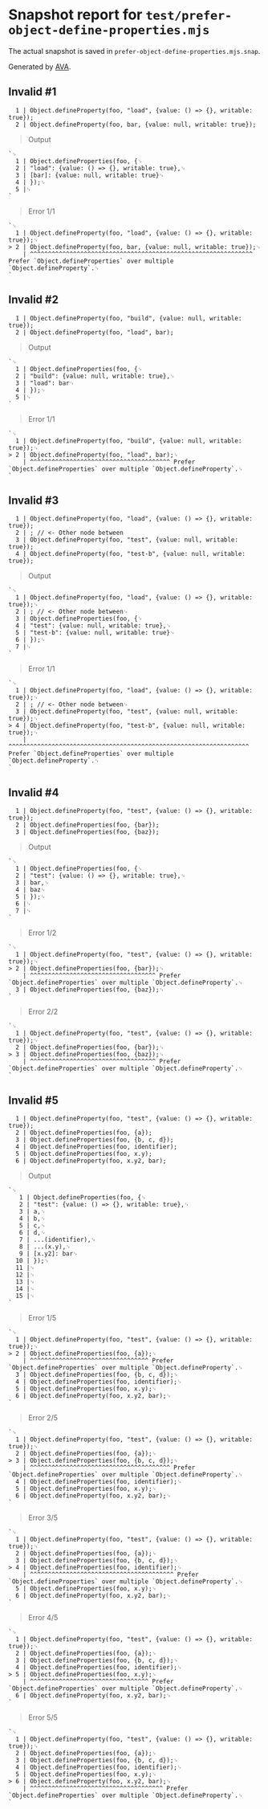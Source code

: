 # Snapshot report for `test/prefer-object-define-properties.mjs`

The actual snapshot is saved in `prefer-object-define-properties.mjs.snap`.

Generated by [AVA](https://avajs.dev).

## Invalid #1
      1 | Object.defineProperty(foo, "load", {value: () => {}, writable: true});
      2 | Object.defineProperty(foo, bar, {value: null, writable: true});

> Output

    `␊
      1 | Object.defineProperties(foo, {␊
      2 | "load": {value: () => {}, writable: true},␊
      3 | [bar]: {value: null, writable: true}␊
      4 | });␊
      5 |␊
    `

> Error 1/1

    `␊
      1 | Object.defineProperty(foo, "load", {value: () => {}, writable: true});␊
    > 2 | Object.defineProperty(foo, bar, {value: null, writable: true});␊
        | ^^^^^^^^^^^^^^^^^^^^^^^^^^^^^^^^^^^^^^^^^^^^^^^^^^^^^^^^^^^^^^ Prefer `Object.defineProperties` over multiple `Object.defineProperty`.␊
    `

## Invalid #2
      1 | Object.defineProperty(foo, "build", {value: null, writable: true});
      2 | Object.defineProperty(foo, "load", bar);

> Output

    `␊
      1 | Object.defineProperties(foo, {␊
      2 | "build": {value: null, writable: true},␊
      3 | "load": bar␊
      4 | });␊
      5 |␊
    `

> Error 1/1

    `␊
      1 | Object.defineProperty(foo, "build", {value: null, writable: true});␊
    > 2 | Object.defineProperty(foo, "load", bar);␊
        | ^^^^^^^^^^^^^^^^^^^^^^^^^^^^^^^^^^^^^^^ Prefer `Object.defineProperties` over multiple `Object.defineProperty`.␊
    `

## Invalid #3
      1 | Object.defineProperty(foo, "load", {value: () => {}, writable: true});
      2 | ; // <- Other node between
      3 | Object.defineProperty(foo, "test", {value: null, writable: true});
      4 | Object.defineProperty(foo, "test-b", {value: null, writable: true});

> Output

    `␊
      1 | Object.defineProperty(foo, "load", {value: () => {}, writable: true});␊
      2 | ; // <- Other node between␊
      3 | Object.defineProperties(foo, {␊
      4 | "test": {value: null, writable: true},␊
      5 | "test-b": {value: null, writable: true}␊
      6 | });␊
      7 |␊
    `

> Error 1/1

    `␊
      1 | Object.defineProperty(foo, "load", {value: () => {}, writable: true});␊
      2 | ; // <- Other node between␊
      3 | Object.defineProperty(foo, "test", {value: null, writable: true});␊
    > 4 | Object.defineProperty(foo, "test-b", {value: null, writable: true});␊
        | ^^^^^^^^^^^^^^^^^^^^^^^^^^^^^^^^^^^^^^^^^^^^^^^^^^^^^^^^^^^^^^^^^^^ Prefer `Object.defineProperties` over multiple `Object.defineProperty`.␊
    `

## Invalid #4
      1 | Object.defineProperty(foo, "test", {value: () => {}, writable: true});
      2 | Object.defineProperties(foo, {bar});
      3 | Object.defineProperties(foo, {baz});

> Output

    `␊
      1 | Object.defineProperties(foo, {␊
      2 | "test": {value: () => {}, writable: true},␊
      3 | bar,␊
      4 | baz␊
      5 | });␊
      6 |␊
      7 |␊
    `

> Error 1/2

    `␊
      1 | Object.defineProperty(foo, "test", {value: () => {}, writable: true});␊
    > 2 | Object.defineProperties(foo, {bar});␊
        | ^^^^^^^^^^^^^^^^^^^^^^^^^^^^^^^^^^^ Prefer `Object.defineProperties` over multiple `Object.defineProperty`.␊
      3 | Object.defineProperties(foo, {baz});␊
    `

> Error 2/2

    `␊
      1 | Object.defineProperty(foo, "test", {value: () => {}, writable: true});␊
      2 | Object.defineProperties(foo, {bar});␊
    > 3 | Object.defineProperties(foo, {baz});␊
        | ^^^^^^^^^^^^^^^^^^^^^^^^^^^^^^^^^^^ Prefer `Object.defineProperties` over multiple `Object.defineProperty`.␊
    `

## Invalid #5
      1 | Object.defineProperty(foo, "test", {value: () => {}, writable: true});
      2 | Object.defineProperties(foo, {a});
      3 | Object.defineProperties(foo, {b, c, d});
      4 | Object.defineProperties(foo, identifier);
      5 | Object.defineProperties(foo, x.y);
      6 | Object.defineProperty(foo, x.y2, bar);

> Output

    `␊
       1 | Object.defineProperties(foo, {␊
       2 | "test": {value: () => {}, writable: true},␊
       3 | a,␊
       4 | b,␊
       5 | c,␊
       6 | d,␊
       7 | ...(identifier),␊
       8 | ...(x.y),␊
       9 | [x.y2]: bar␊
      10 | });␊
      11 |␊
      12 |␊
      13 |␊
      14 |␊
      15 |␊
    `

> Error 1/5

    `␊
      1 | Object.defineProperty(foo, "test", {value: () => {}, writable: true});␊
    > 2 | Object.defineProperties(foo, {a});␊
        | ^^^^^^^^^^^^^^^^^^^^^^^^^^^^^^^^^ Prefer `Object.defineProperties` over multiple `Object.defineProperty`.␊
      3 | Object.defineProperties(foo, {b, c, d});␊
      4 | Object.defineProperties(foo, identifier);␊
      5 | Object.defineProperties(foo, x.y);␊
      6 | Object.defineProperty(foo, x.y2, bar);␊
    `

> Error 2/5

    `␊
      1 | Object.defineProperty(foo, "test", {value: () => {}, writable: true});␊
      2 | Object.defineProperties(foo, {a});␊
    > 3 | Object.defineProperties(foo, {b, c, d});␊
        | ^^^^^^^^^^^^^^^^^^^^^^^^^^^^^^^^^^^^^^^ Prefer `Object.defineProperties` over multiple `Object.defineProperty`.␊
      4 | Object.defineProperties(foo, identifier);␊
      5 | Object.defineProperties(foo, x.y);␊
      6 | Object.defineProperty(foo, x.y2, bar);␊
    `

> Error 3/5

    `␊
      1 | Object.defineProperty(foo, "test", {value: () => {}, writable: true});␊
      2 | Object.defineProperties(foo, {a});␊
      3 | Object.defineProperties(foo, {b, c, d});␊
    > 4 | Object.defineProperties(foo, identifier);␊
        | ^^^^^^^^^^^^^^^^^^^^^^^^^^^^^^^^^^^^^^^^ Prefer `Object.defineProperties` over multiple `Object.defineProperty`.␊
      5 | Object.defineProperties(foo, x.y);␊
      6 | Object.defineProperty(foo, x.y2, bar);␊
    `

> Error 4/5

    `␊
      1 | Object.defineProperty(foo, "test", {value: () => {}, writable: true});␊
      2 | Object.defineProperties(foo, {a});␊
      3 | Object.defineProperties(foo, {b, c, d});␊
      4 | Object.defineProperties(foo, identifier);␊
    > 5 | Object.defineProperties(foo, x.y);␊
        | ^^^^^^^^^^^^^^^^^^^^^^^^^^^^^^^^^ Prefer `Object.defineProperties` over multiple `Object.defineProperty`.␊
      6 | Object.defineProperty(foo, x.y2, bar);␊
    `

> Error 5/5

    `␊
      1 | Object.defineProperty(foo, "test", {value: () => {}, writable: true});␊
      2 | Object.defineProperties(foo, {a});␊
      3 | Object.defineProperties(foo, {b, c, d});␊
      4 | Object.defineProperties(foo, identifier);␊
      5 | Object.defineProperties(foo, x.y);␊
    > 6 | Object.defineProperty(foo, x.y2, bar);␊
        | ^^^^^^^^^^^^^^^^^^^^^^^^^^^^^^^^^^^^^ Prefer `Object.defineProperties` over multiple `Object.defineProperty`.␊
    `

